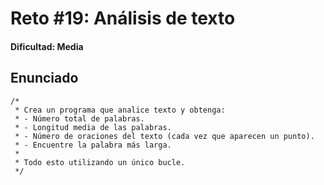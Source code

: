 # Reto #19: Análisis de texto

#### Dificultad: Media

## Enunciado

```
/*
 * Crea un programa que analice texto y obtenga:
 * - Número total de palabras.
 * - Longitud media de las palabras.
 * - Número de oraciones del texto (cada vez que aparecen un punto).
 * - Encuentre la palabra más larga.
 *
 * Todo esto utilizando un único bucle.
 */
```
